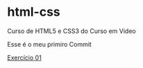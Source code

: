 # html-css
 Curso de HTML5 e CSS3 do Curso em Video

Esse é o meu primiro Commit

<a href="https://ronaldogmascher.github.io/html-css/exercicios/ex001/" target="_blank">Exercício 01</a>